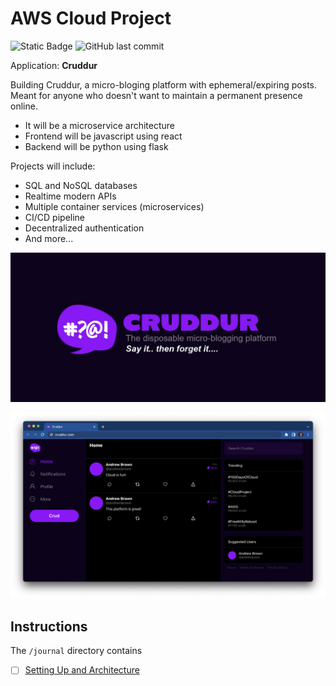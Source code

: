 # AWS Cloud Project

![Static Badge](https://img.shields.io/badge/Status-In_Progress-8918F4?style=for-the-badge) ![GitHub last commit](https://img.shields.io/github/last-commit/uedwinc/cruddur?display_timestamp=committer&style=for-the-badge)

Application: **Cruddur**

Building Cruddur, a micro-bloging platform with ephemeral/expiring posts. Meant for anyone who doesn't want to maintain a permanent presence online.

- It will be a microservice architecture
- Frontend will be javascript using react
- Backend will be python using flask

Projects will include:
- SQL and NoSQL databases
- Realtime modern APIs
- Multiple container services (microservices)
- CI/CD pipeline
- Decentralized authentication
- And more...

![Cruddur Graphic](_docs/assets/cruddur-banner.jpg)

![Cruddur Screenshot](_docs/assets/cruddur-screenshot.png)

## Instructions

The `/journal` directory contains

- [ ] [Setting Up and Architecture](journal/week1.md)